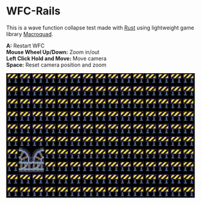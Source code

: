 # WFC-Rails

This is a wave function collapse test made with [Rust](https://www.rust-lang.org/) using lightweight game library [Macroquad](https://macroquad.rs/).

**A:** Restart WFC  
**Mouse Wheel Up/Down:** Zoom in/out  
**Left Click Hold and Move:** Move camera  
**Space:** Reset camera position and zoom  

![](wfc-rails-preview.gif)
